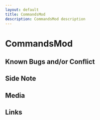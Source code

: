 ```yaml
---
layout: default
title: CommandsMod
description: CommandsMod description
---
```


# CommandsMod 

## Known Bugs and/or Conflict

## Side Note

## Media

## Links
